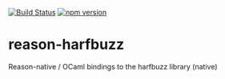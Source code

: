 [![Build Status](https://dev.azure.com/revery-ui/revery/_apis/build/status/revery-ui.reason-harfbuzz?branchName=master)](https://dev.azure.com/revery-ui/revery/_build/latest?definitionId=21&branchName=master)
[![npm version](https://badge.fury.io/js/reason-harfbuzz.svg)](https://badge.fury.io/js/reason-harfbuzz)

# reason-harfbuzz
Reason-native / OCaml bindings to the harfbuzz library (native)
